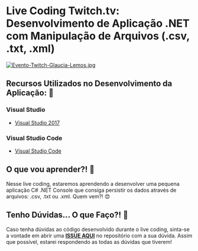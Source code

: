 # Live Coding Twitch.tv: Desenvolvimento de Aplicação .NET com Manipulação de Arquivos (.csv, .txt, .xml)

[![Evento-Twitch-Glaucia-Lemos.jpg](https://i.postimg.cc/gJ7QgJsn/Evento-Twitch-Glaucia-Lemos.jpg)](https://postimg.cc/gXvgJGfW)

## Recursos Utilizados no Desenvolvimento da Aplicação: :rocket:

### Visual Studio

* [Visual Studio 2017](https://visualstudio.microsoft.com/pt-br/vs/)

### Visual Studio Code

* [Visual Studio Code](https://code.visualstudio.com/)


## O que vou aprender?! :blue_book: 

Nesse live coding, estaremos aprendendo a desenvolver uma pequena aplicação C# .NET Console que consiga persistir os dados através de arquivos: .csv, .txt ou .xml.
Quem vem?! 😍

## Tenho Dúvidas... O que Faço?! :triangular_flag_on_post:

Caso tenha dúvidas ao código desenvolvido durante o live coding, sinta-se a vontade em abrir uma **[ISSUE AQUI](https://github.com/glaucia86/live-coding-csharp-manipulacao-arquivos/issues)** no repositório com a sua dúvida. Assim que possível, estarei respondendo as todas as dúvidas que tiverem! 
